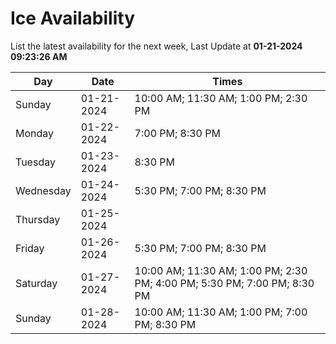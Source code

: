 # Ice Availability

List the latest availability for the next week, Last Update at **01-21-2024 09:23:26 AM**

| Day         | Date        | Times       |
| ----------- | ----------- | ----------- |
|Sunday|01-21-2024|10:00 AM; 11:30 AM; 1:00 PM; 2:30 PM|
|Monday|01-22-2024|7:00 PM; 8:30 PM|
|Tuesday|01-23-2024|8:30 PM|
|Wednesday|01-24-2024|5:30 PM; 7:00 PM; 8:30 PM|
|Thursday|01-25-2024||
|Friday|01-26-2024|5:30 PM; 7:00 PM; 8:30 PM|
|Saturday|01-27-2024|10:00 AM; 11:30 AM; 1:00 PM; 2:30 PM; 4:00 PM; 5:30 PM; 7:00 PM; 8:30 PM|
|Sunday|01-28-2024|10:00 AM; 11:30 AM; 1:00 PM; 7:00 PM; 8:30 PM|
